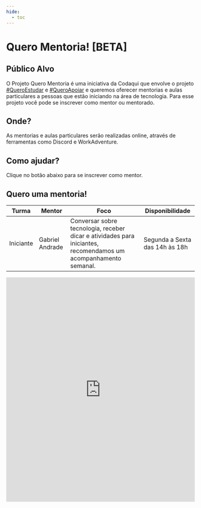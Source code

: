 ```yaml
---
hide:
  - toc
---
```


# Quero Mentoria! [BETA]

## Público Alvo

O Projeto Quero Mentoria é uma iniciativa da Codaqui que envolve o projeto [#QueroEstudar](estudar.md) e [#QueroApoiar](apoiar.md) e queremos oferecer mentorias e aulas particulares a pessoas que estão iniciando na área de tecnologia. Para esse projeto você pode se inscrever como mentor ou mentorado.

## Onde?

As mentorias e aulas particulares serão realizadas online, através de ferramentas como Discord e WorkAdventure.

## Como ajudar?

Clique no botão abaixo para se inscrever como mentor.

## Quero uma mentoria!

| Turma | Mentor | Foco | Disponibilidade |
| ----- | ------ | ---- | --------------- |
| Iniciante | Gabriel Andrade | Conversar sobre tecnologia, receber dicar e atividades para iniciantes, recomendamos um acompanhamento semanal. | Segunda a Sexta das 14h às 18h |

<!-- Google Calendar Appointment Scheduling begin -->
<iframe src="https://calendar.google.com/calendar/appointments/schedules/AcZssZ0jqMfp9cFe-PIXG10mQ1TNhvvBV55JgcfgPL4XUInpyvokelemz39nw0QIB5riKPGkTRIkaxW9?gv=true" style="border: 0" width="100%" height="600" frameborder="0"></iframe>
<!-- end Google Calendar Appointment Scheduling -->
